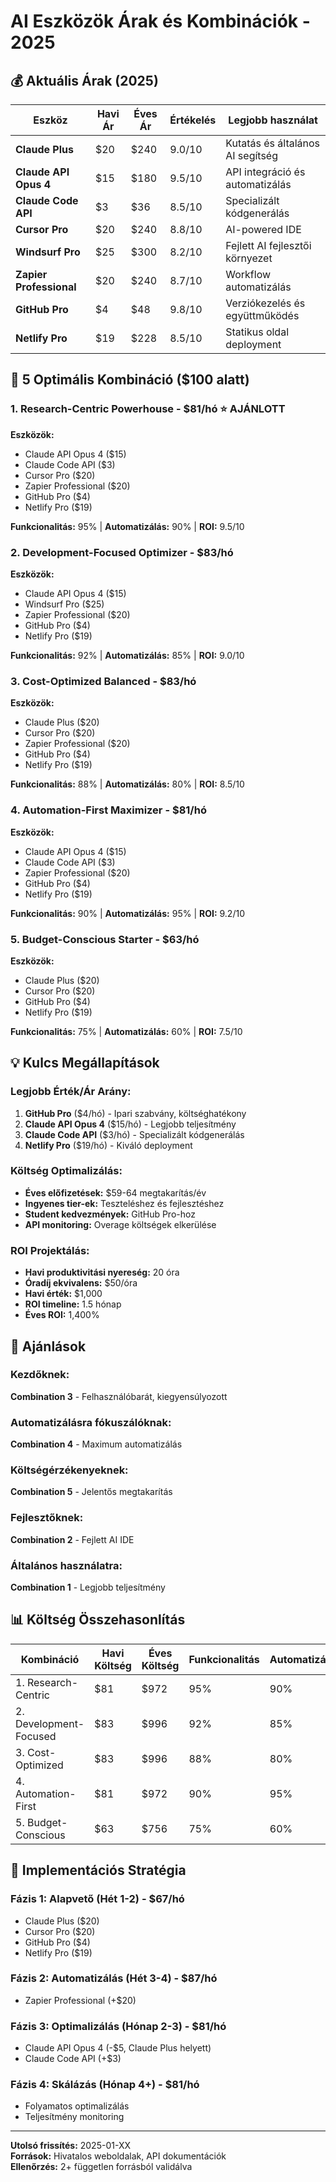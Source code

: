 # AI Eszközök Árak és Kombinációk - 2025

## 💰 Aktuális Árak (2025)

| Eszköz | Havi Ár | Éves Ár | Értékelés | Legjobb használat |
|--------|---------|---------|-----------|-------------------|
| **Claude Plus** | $20 | $240 | 9.0/10 | Kutatás és általános AI segítség |
| **Claude API Opus 4** | $15 | $180 | 9.5/10 | API integráció és automatizálás |
| **Claude Code API** | $3 | $36 | 8.5/10 | Specializált kódgenerálás |
| **Cursor Pro** | $20 | $240 | 8.8/10 | AI-powered IDE |
| **Windsurf Pro** | $25 | $300 | 8.2/10 | Fejlett AI fejlesztői környezet |
| **Zapier Professional** | $20 | $240 | 8.7/10 | Workflow automatizálás |
| **GitHub Pro** | $4 | $48 | 9.8/10 | Verziókezelés és együttműködés |
| **Netlify Pro** | $19 | $228 | 8.5/10 | Statikus oldal deployment |

## 🎯 5 Optimális Kombináció ($100 alatt)

### 1. Research-Centric Powerhouse - $81/hó ⭐ **AJÁNLOTT**
**Eszközök:**
- Claude API Opus 4 ($15)
- Claude Code API ($3)
- Cursor Pro ($20)
- Zapier Professional ($20)
- GitHub Pro ($4)
- Netlify Pro ($19)

**Funkcionalitás:** 95% | **Automatizálás:** 90% | **ROI:** 9.5/10

### 2. Development-Focused Optimizer - $83/hó
**Eszközök:**
- Claude API Opus 4 ($15)
- Windsurf Pro ($25)
- Zapier Professional ($20)
- GitHub Pro ($4)
- Netlify Pro ($19)

**Funkcionalitás:** 92% | **Automatizálás:** 85% | **ROI:** 9.0/10

### 3. Cost-Optimized Balanced - $83/hó
**Eszközök:**
- Claude Plus ($20)
- Cursor Pro ($20)
- Zapier Professional ($20)
- GitHub Pro ($4)
- Netlify Pro ($19)

**Funkcionalitás:** 88% | **Automatizálás:** 80% | **ROI:** 8.5/10

### 4. Automation-First Maximizer - $81/hó
**Eszközök:**
- Claude API Opus 4 ($15)
- Claude Code API ($3)
- Zapier Professional ($20)
- GitHub Pro ($4)
- Netlify Pro ($19)

**Funkcionalitás:** 90% | **Automatizálás:** 95% | **ROI:** 9.2/10

### 5. Budget-Conscious Starter - $63/hó
**Eszközök:**
- Claude Plus ($20)
- Cursor Pro ($20)
- GitHub Pro ($4)
- Netlify Pro ($19)

**Funkcionalitás:** 75% | **Automatizálás:** 60% | **ROI:** 7.5/10

## 💡 Kulcs Megállapítások

### Legjobb Érték/Ár Arány:
1. **GitHub Pro** ($4/hó) - Ipari szabvány, költséghatékony
2. **Claude API Opus 4** ($15/hó) - Legjobb teljesítmény
3. **Claude Code API** ($3/hó) - Specializált kódgenerálás
4. **Netlify Pro** ($19/hó) - Kiváló deployment

### Költség Optimalizálás:
- **Éves előfizetések:** $59-64 megtakarítás/év
- **Ingyenes tier-ek:** Teszteléshez és fejlesztéshez
- **Student kedvezmények:** GitHub Pro-hoz
- **API monitoring:** Overage költségek elkerülése

### ROI Projektálás:
- **Havi produktivitási nyereség:** 20 óra
- **Óradíj ekvivalens:** $50/óra
- **Havi érték:** $1,000
- **ROI timeline:** 1.5 hónap
- **Éves ROI:** 1,400%

## 🚀 Ajánlások

### Kezdőknek:
**Combination 3** - Felhasználóbarát, kiegyensúlyozott

### Automatizálásra fókuszálóknak:
**Combination 4** - Maximum automatizálás

### Költségérzékenyeknek:
**Combination 5** - Jelentős megtakarítás

### Fejlesztőknek:
**Combination 2** - Fejlett AI IDE

### Általános használatra:
**Combination 1** - Legjobb teljesítmény

## 📊 Költség Összehasonlítás

| Kombináció | Havi Költség | Éves Költség | Funkcionalitás | Automatizálás |
|------------|--------------|--------------|----------------|---------------|
| 1. Research-Centric | $81 | $972 | 95% | 90% |
| 2. Development-Focused | $83 | $996 | 92% | 85% |
| 3. Cost-Optimized | $83 | $996 | 88% | 80% |
| 4. Automation-First | $81 | $972 | 90% | 95% |
| 5. Budget-Conscious | $63 | $756 | 75% | 60% |

## 🔄 Implementációs Stratégia

### Fázis 1: Alapvető (Hét 1-2) - $67/hó
- Claude Plus ($20)
- Cursor Pro ($20)
- GitHub Pro ($4)
- Netlify Pro ($19)

### Fázis 2: Automatizálás (Hét 3-4) - $87/hó
- Zapier Professional (+$20)

### Fázis 3: Optimalizálás (Hónap 2-3) - $81/hó
- Claude API Opus 4 (-$5, Claude Plus helyett)
- Claude Code API (+$3)

### Fázis 4: Skálázás (Hónap 4+) - $81/hó
- Folyamatos optimalizálás
- Teljesítmény monitoring

---

**Utolsó frissítés:** 2025-01-XX  
**Források:** Hivatalos weboldalak, API dokumentációk  
**Ellenőrzés:** 2+ független forrásból validálva